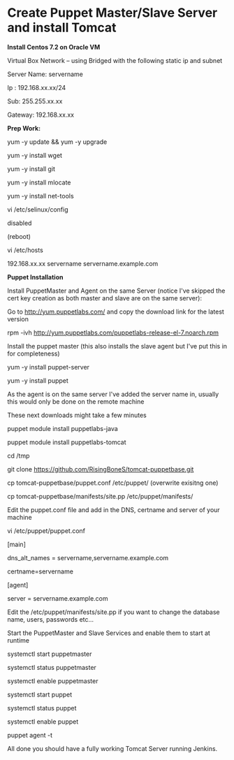Create Puppet Master/Slave Server and install Tomcat
====================================================
**Install Centos 7.2 on Oracle VM**

Virtual Box Network – using Bridged with the following static ip and subnet

Server Name: servername

Ip : 192.168.xx.xx/24

Sub: 255.255.xx.xx

Gateway: 192.168.xx.xx

**Prep Work:**

yum -y update && yum -y upgrade

yum -y install wget

yum -y install git

yum -y install mlocate

yum -y install net-tools

vi /etc/selinux/config

disabled

(reboot)

vi /etc/hosts

192.168.xx.xx servername servername.example.com

**Puppet Installation** 

Install PuppetMaster and Agent on the same Server (notice I've skipped the cert key creation as both master and slave are on the same server):

Go to http://yum.puppetlabs.com/ and copy the download link for the latest version

rpm -ivh http://yum.puppetlabs.com/puppetlabs-release-el-7.noarch.rpm

Install the puppet master (this also installs the slave agent but I've put this in for completeness)

yum -y install puppet-server

yum -y install puppet

As the agent is on the same server I've added the server name in, usually this would only be done on the remote machine

These next downloads might take a few minutes

puppet module install puppetlabs-java

puppet module install puppetlabs-tomcat

cd /tmp

git clone https://github.com/RisingBoneS/tomcat-puppetbase.git

cp tomcat-puppetbase/puppet.conf /etc/puppet/ (overwrite exisitng one)

cp tomcat-puppetbase/manifests/site.pp /etc/puppet/manifests/

Edit the puppet.conf file and add in the DNS, certname and server of your machine

vi /etc/puppet/puppet.conf

[main]

dns_alt_names = servername,servername.example.com

certname=servername

[agent]

server = servername.example.com

Edit the /etc/puppet/manifests/site.pp if you want to change the database name, users, passwords etc...

Start the PuppetMaster and Slave Services and enable them to start at runtime

systemctl start puppetmaster

systemctl status puppetmaster

systemctl enable puppetmaster

systemctl start puppet

systemctl status puppet

systemctl enable puppet

puppet agent -t

All done you should have a fully working Tomcat Server running Jenkins.
